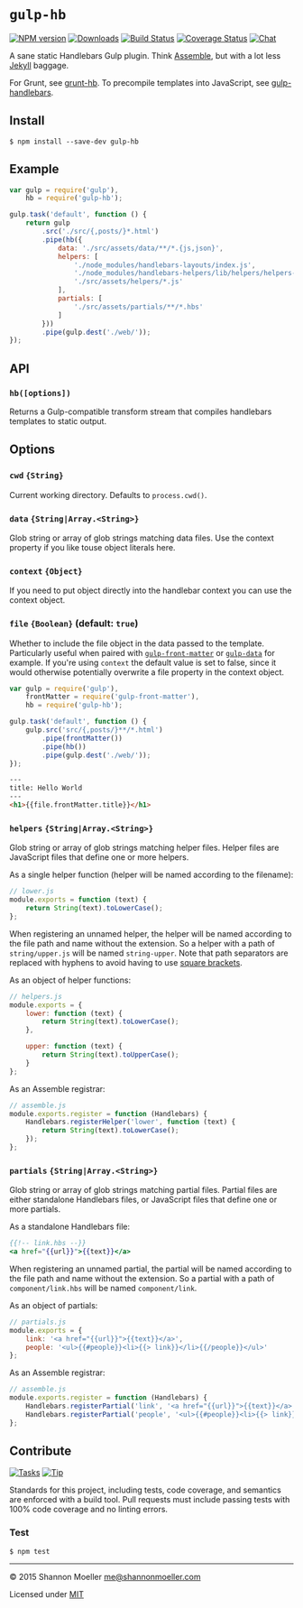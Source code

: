 # `gulp-hb`

[![NPM version][npm-img]][npm-url] [![Downloads][downloads-img]][npm-url] [![Build Status][travis-img]][travis-url] [![Coverage Status][coveralls-img]][coveralls-url] [![Chat][gitter-img]][gitter-url]

A sane static Handlebars Gulp plugin. Think [Assemble](http://assemble.io/), but with a lot less [Jekyll](http://jekyllrb.com/) baggage.

For Grunt, see [grunt-hb](https://github.com/shannonmoeller/grunt-hb). To precompile templates into JavaScript, see [gulp-handlebars](https://github.com/lazd/gulp-handlebars).

## Install

    $ npm install --save-dev gulp-hb

## Example

```js
var gulp = require('gulp'),
    hb = require('gulp-hb');

gulp.task('default', function () {
    return gulp
        .src('./src/{,posts/}*.html')
        .pipe(hb({
            data: './src/assets/data/**/*.{js,json}',
            helpers: [
                './node_modules/handlebars-layouts/index.js',
                './node_modules/handlebars-helpers/lib/helpers/helpers-{dates,math}.js'
                './src/assets/helpers/*.js'
            ],
            partials: [
                './src/assets/partials/**/*.hbs'
            ]
        }))
        .pipe(gulp.dest('./web/'));
});
```

## API

### `hb([options])`

Returns a Gulp-compatible transform stream that compiles handlebars templates to static output.

## Options

### `cwd` `{String}`

Current working directory. Defaults to `process.cwd()`.

### `data` `{String|Array.<String>}`

Glob string or array of glob strings matching data files. Use the context property if you like touse object literals here.

### `context` `{Object}`

If you need to put object directly into the handlebar context you can use the context object.

### `file` `{Boolean}` (default: `true`)

Whether to include the file object in the data passed to the template. Particularly useful when paired with [`gulp-front-matter`](https://github.com/lmtm/gulp-front-matter) or [`gulp-data`](https://github.com/colynb/gulp-data) for example. If you're using `context` the default value is set to false, since it would otherwise potentially overwrite a file property in the context object.

```js
var gulp = require('gulp'),
    frontMatter = require('gulp-front-matter'),
    hb = require('gulp-hb');

gulp.task('default', function () {
    gulp.src('src/{,posts/}**/*.html')
        .pipe(frontMatter())
        .pipe(hb())
        .pipe(gulp.dest('./web/'));
});
```

```html
---
title: Hello World
---
<h1>{{file.frontMatter.title}}</h1>
```

### `helpers` `{String|Array.<String>}`

Glob string or array of glob strings matching helper files. Helper files are JavaScript files that define one or more helpers.

As a single helper function (helper will be named according to the filename):

```js
// lower.js
module.exports = function (text) {
    return String(text).toLowerCase();
};
```

When registering an unnamed helper, the helper will be named according to the file path and name without the extension. So a helper with a path of `string/upper.js` will be named `string-upper`. Note that path separators are replaced with hyphens to avoid having to use [square brackets](http://handlebarsjs.com/expressions.html#basic-blocks).

As an object of helper functions:

```js
// helpers.js
module.exports = {
    lower: function (text) {
        return String(text).toLowerCase();
    },

    upper: function (text) {
        return String(text).toUpperCase();
    }
};
```

As an Assemble registrar:

```js
// assemble.js
module.exports.register = function (Handlebars) {
    Handlebars.registerHelper('lower', function (text) {
        return String(text).toLowerCase();
    });
};
```

### `partials` `{String|Array.<String>}`

Glob string or array of glob strings matching partial files. Partial files are either standalone Handlebars files, or JavaScript files that define one or more partials.

As a standalone Handlebars file:

```handlebars
{{!-- link.hbs --}}
<a href="{{url}}">{{text}}</a>
```

When registering an unnamed partial, the partial will be named according to the file path and name without the extension. So a partial with a path of `component/link.hbs` will be named `component/link`.

As an object of partials:

```js
// partials.js
module.exports = {
    link: '<a href="{{url}}">{{text}}</a>',
    people: '<ul>{{#people}}<li>{{> link}}</li>{{/people}}</ul>'
};
```

As an Assemble registrar:

```js
// assemble.js
module.exports.register = function (Handlebars) {
    Handlebars.registerPartial('link', '<a href="{{url}}">{{text}}</a>');
    Handlebars.registerPartial('people', '<ul>{{#people}}<li>{{> link}}</li>{{/people}}</ul>');
};
```

## Contribute

[![Tasks][waffle-img]][waffle-url] [![Tip][gittip-img]][gittip-url]

Standards for this project, including tests, code coverage, and semantics are enforced with a build tool. Pull requests must include passing tests with 100% code coverage and no linting errors.

### Test

    $ npm test

----

© 2015 Shannon Moeller <me@shannonmoeller.com>

Licensed under [MIT](http://shannonmoeller.com/mit.txt)

[coveralls-img]: http://img.shields.io/coveralls/shannonmoeller/gulp-hb/master.svg?style=flat-square
[coveralls-url]: https://coveralls.io/r/shannonmoeller/gulp-hb
[downloads-img]: http://img.shields.io/npm/dm/gulp-hb.svg?style=flat-square
[gitter-img]:    http://img.shields.io/badge/gitter-join_chat-1dce73.svg?style=flat-square
[gitter-url]:    https://gitter.im/shannonmoeller/gulp-hb
[gittip-img]:    http://img.shields.io/gittip/shannonmoeller.svg?style=flat-square
[gittip-url]:    https://www.gittip.com/shannonmoeller
[npm-img]:       http://img.shields.io/npm/v/gulp-hb.svg?style=flat-square
[npm-url]:       https://npmjs.org/package/gulp-hb
[travis-img]:    http://img.shields.io/travis/shannonmoeller/gulp-hb.svg?style=flat-square
[travis-url]:    https://travis-ci.org/shannonmoeller/gulp-hb
[waffle-img]:    http://img.shields.io/github/issues/shannonmoeller/gulp-hb.svg?style=flat-square
[waffle-url]:    http://waffle.io/shannonmoeller/gulp-hb
